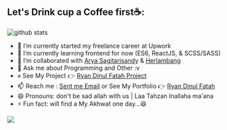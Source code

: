<!--
**Ryandinulfatah12/Ryandinulfatah12** is a ✨ _special_ ✨ repository because its `README.md` (this file) appears on your GitHub profile. -->

## Let's Drink cup a Coffee first☕:
![github stats](https://github-readme-stats.vercel.app/api?username=Ryandinulfatah12&show_icons=true)
- 🔭 I’m currently started my freelance career at Upwork
- 🌱 I’m currently learning frontend for now (ES6, ReactJS, & SCSS/SASS)
- 🤘 I’m collaborated with <a href="https://www.instagram.com/sagitarisandy/">Arya Sagitarisandy</a> & <a href="https://www.instagram.com/herlambang.saja/">Herlambang</a>
- 💬 Ask me about Programming and Other :v
- ✊ See My Project 👉 <a href="https://ryandinulfatah.netlify.app/showoff">Ryan Dinul Fatah Project</a>
- 📫 Reach me : <a href="mailto:dinulfatahryan@gmail.com">Sent me Email</a> or See My Portfolio 👉 <a href="https://ryandinulfatah.netlify.app/">Ryan Dinul Fatah</a>
- 😄 Pronouns: don't be sad allah with us | Laa Tahzan Inallaha ma'ana
- ⚡ Fun fact: will find a My Akhwat one day...😆

<img src="https://github-readme-stats.vercel.app/api/top-langs/?username=Ryandinulfatah12&theme=vue">
